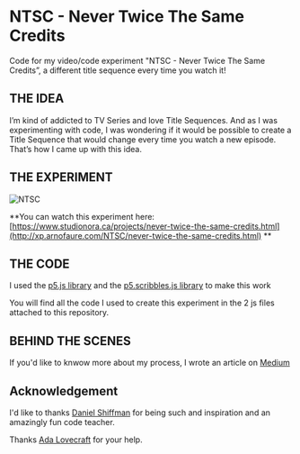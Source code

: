 # NTSC - Never Twice The Same Credits
Code for my video/code experiment "NTSC - Never Twice The Same Credits”, a different title sequence every time you watch it!

## THE IDEA
I’m kind of addicted to TV Series and love Title Sequences. And as I was experimenting with code, I was wondering if it would be possible to create a Title Sequence that would change every time you watch a new episode. That’s how I came up with this idea.

## THE EXPERIMENT
![NTSC](https://studionora.ca/webElts/gif/NTSC-1200px.gif)

**You can watch this experiment here: [https://www.studionora.ca/projects/never-twice-the-same-credits.html](http://xp.arnofaure.com/NTSC/never-twice-the-same-credits.html) **

## THE CODE
I used the [p5.js library](https://github.com/processing/p5.js) and the [p5.scribbles.js library](https://github.com/generative-light/p5.scribble.js) to make this work

You will find all the code I used to create this experiment in the 2 js files attached to this repository.

## BEHIND THE SCENES
If you'd like to knwow more about my process, I wrote an article on [Medium](http://bit.ly/nora-ntsc)

## Acknowledgement
I'd like to thanks [Daniel Shiffman](https://github.com/shiffman) for being such and inspiration and an amazingly fun code teacher.

Thanks [Ada Lovecraft](https://github.com/8-uh) for your help.

